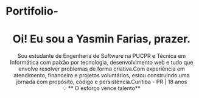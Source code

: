 # Portifolio-<h1 align="center">Oi! Eu sou a Yasmin Farias, prazer. </h1><p align="center">Sou estudante de Engenharia de Software na PUCPR e Técnica em Informática com paixão por tecnologia, desenvolvimento web e tudo que envolve resolver problemas de forma criativa.Com experiência em atendimento, financeiro e projetos voluntários, estou construindo uma jornada com propósito, código e persistência.Curitiba - PR | 18 anos <br>💡 ** O esforço vence talento**</p>
